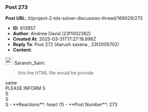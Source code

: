 ### Post 273
**Post URL**: /t/project-2-tds-solver-discussion-thread/169029/273
- **ID**: 613957
- **Author**: Andrew David (23f1002382)
- **Created At**: 2025-03-31T17:27:18.896Z
- **Reply To**: Post 272 (Aarush saxena , 23f2005702)
- **Content**:  
  <aside class="quote group-ds-students" data-username="Saransh_Saini" data-post="267" data-topic="169029">
<div class="title">
<div class="quote-controls"></div>
<img alt="" width="24" height="24" src="https://dub1.discourse-cdn.com/flex013/user_avatar/discourse.onlinedegree.iitm.ac.in/saransh_saini/48/123495_2.png" class="avatar"> Saransh_Saini:</div>
<blockquote>
this the HTML file would be provide
</blockquote>
</aside>
same<br>
PLEASE INFORM
S<br>
S<br>
S<br>
S
- **Reactions**: heart (1)
- **Post Number**: 273

